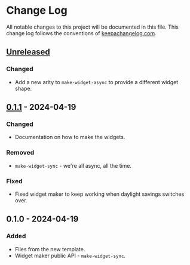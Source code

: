 # Change Log
All notable changes to this project will be documented in this file. This change log follows the conventions of [keepachangelog.com](http://keepachangelog.com/).

## [Unreleased]
### Changed
- Add a new arity to `make-widget-async` to provide a different widget shape.

## [0.1.1] - 2024-04-19
### Changed
- Documentation on how to make the widgets.

### Removed
- `make-widget-sync` - we're all async, all the time.

### Fixed
- Fixed widget maker to keep working when daylight savings switches over.

## 0.1.0 - 2024-04-19
### Added
- Files from the new template.
- Widget maker public API - `make-widget-sync`.

[Unreleased]: https://sourcehost.site/your-name/my-cli/compare/0.1.1...HEAD
[0.1.1]: https://sourcehost.site/your-name/my-cli/compare/0.1.0...0.1.1
